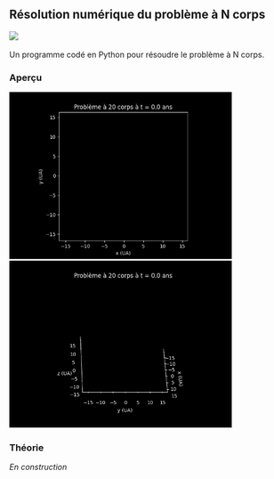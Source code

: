 ## Résolution numérique du problème à N corps

![](https://img.shields.io/badge/Language-Python-blue.png)

Un programme codé en Python pour résoudre le problème à N corps.

### Aperçu

<p float="left">
  <img src="resources//2D_N_Body_Problem.gif"  width="400" />
  <img src="resources//3D_N_Body_Problem.gif"  width="400" />
</p>

### Théorie

*En construction*

